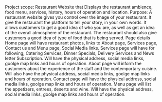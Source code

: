 Project scope: Restaurant Website that Displays the restaurant ambience, food menu, services, history, hours of operation and location.
Purpose: A restaurant website gives you control over the image of your restaurant. It give the restaurant the platform to tell your story, in your own words. It allows customers to get a good idea of who you are, as well as get an idea of the overall atmosphere of the restaurant. The restaurant should also give customers a good idea of type of food that is being served.
Page details 
Home page will have restaurant photos, links to About page, Services page, Contact us and Menu page, Social Media links.
Services page will have for following, Catering Services, Dinner Specials, Delivery Services and News letter Subscription. Will have the physical address, social media links, goolge map links and hours of operation.
About page will inform the customers about the experience of the staff and the contemportary cuisine. Will also have the physical address, social media links, goolge map links and hours of operation.
Contact page will have the physical address, social media links, goolge map links and hours of operation.
Menu page will list the appetizers, entrees, deserts and wine. Will have the physical address, social media links, goolge map links and hours of operation.